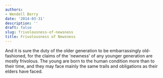 ```yaml
---
authors:
- Wendell Berry
date: '2014-03-31'
description: ''
draft: false
slug: frivolousness-of-newsness
title: Frivolousness of Newsness
---
```

And it is sure the duty of the older generation to be embarrassingly old-fashioned, for the claims of the 'newness' of any younger generation are mostly frivolous.  The young are born to the human condition more than to their time, and they may face mainly the same trails and obligations as their elders have faced.




